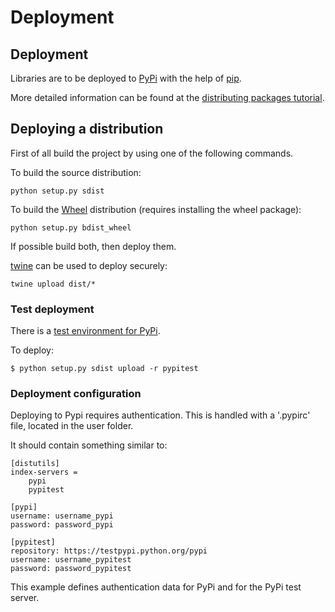 # Deployment

## Deployment

Libraries are to be deployed to [PyPi](https://pypi.python.org/pypi) with the help of [pip](https://pypi.python.org/pypi/pip).

More detailed information can be found at the [distributing packages tutorial](https://packaging.python.org/tutorials/distributing-packages/).

## Deploying a distribution

First of all build the project by using one of the following commands.

To build the source distribution:

```text
python setup.py sdist
```

To build the [Wheel](https://github.com/pypa/wheel) distribution \(requires installing the wheel package\):

```text
python setup.py bdist_wheel
```

If possible build both, then deploy them.

[twine](https://github.com/pypa/twine) can be used to deploy securely:

```text
twine upload dist/*
```

### Test deployment

There is a [test environment for PyPi](https://testpypi.python.org/pypi).

To deploy:

```text
$ python setup.py sdist upload -r pypitest
```

### Deployment configuration

Deploying to Pypi requires authentication. This is handled with a '.pypirc' file, located in the user folder.

It should contain something similar to:

```text
[distutils]
index-servers =
    pypi
    pypitest

[pypi]
username: username_pypi
password: password_pypi

[pypitest]
repository: https://testpypi.python.org/pypi
username: username_pypitest
password: password_pypitest
```

This example defines authentication data for PyPi and for the PyPi test server.

